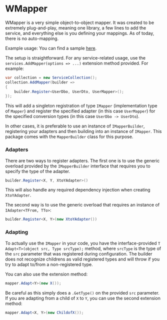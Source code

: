 # WMapper

WMapper is a very simple object-to-object mapper. It was created to be extremely plug-and-play, meaning one library, a few lines to add the service, and everything else is you defining your mappings. As of today, there is no auto-mapping.

Example usage: 
You can find a sample [here](WMapper.Samples/Program.cs).

The setup is straightforward. For any service-related usage, use the `services.AddMapper(options => ...)` extension method provided.
For example:
```csharp
var collection = new ServiceCollection();
collection.AddMapper(builder =>
{
    builder.Register<UserDbo, UserDto, UserMapper>();
});
```

This will add a singleton registration of type `IMapper` (implementation type of `Mapper`) and register the specified adapter (in this case `UserMapper`) for the specified conversion types (in this case `UserDbo -> UserDto`).

In other cases, it is preferable to use an instance of `IMapperBuilder`, registering your adapters and then building into an instance of `IMapper`. This package comes with the `MapperBuilder` class for this purpose.

### Adapters
There are two ways to register adapters. The first one is to use the generic overload provided by the `IMapperBuilder` interface that requires you to specify the type of the adapter.
```csharp
builder.Register<X, Y, XtoYAdapter>()
```

This will also handle any required dependency injection when creating `XtoYAdapter`.

The second way is to use the generic overload that requires an instance of `IAdapter<TFrom, TTo>`:
```csharp
builder.Register<X, Y>(new XtoYAdapter())
```

### Adapting
To actually use the `IMapper` in your code, you have the interface-provided `T Adapt<T>(object src, Type srcType);` method, where `srcType` is the type of the `src` parameter that was registered during configuration. The builder does not recognize childrens as valid registered types and will throw if you try to adapt to/from a non-registered type.

You can also use the extension method:
```csharp
mapper.Adapt<Y>(new X());
```
Be careful as this simply does a `.GetType()` on the provided `src` parameter. If you are adapting from a child of `X` to `Y`, you can use the second extension method:
```csharp
mapper.Adapt<X, Y>(new ChildofX());
```